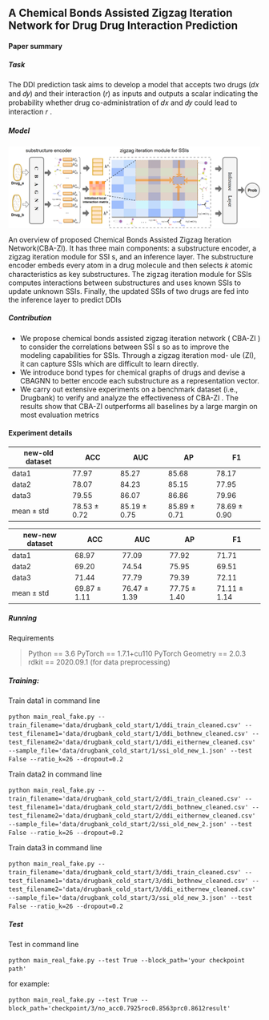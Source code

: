 ﻿## A Chemical Bonds Assisted Zigzag Iteration Network for Drug Drug Interaction Prediction
#### Paper summary
##### Task
The DDI prediction task aims to develop a model  that accepts two
drugs (𝑑𝑥 and 𝑑𝑦) and their interaction (𝑟) as inputs and outputs a
scalar indicating the probability whether drug co-administration of
𝑑𝑥 and 𝑑𝑦 could lead to interaction 𝑟 .

##### Model
<img src="./figure/model.png" width="700" align=center>

[//]: # (![]&#40;./figure/model.png &#41; )

An overview of proposed Chemical Bonds Assisted Zigzag Iteration Network(CBA-ZI). It has three main components: a substructure encoder, a zigzag iteration module for SSI s, and
an inference layer. The substructure encoder embeds every atom in a drug molecule and then selects 𝑘 atomic characteristics as
key substructures. The zigzag iteration module for SSIs computes interactions between substructures and uses known SSIs to
update unknown SSIs. Finally, the updated SSIs of two drugs are fed into the inference layer to predict DDIs

##### Contribution
   * We propose chemical bonds assisted zigzag iteration network ( CBA-ZI )
to consider the correlations between SSI s so as to improve the
modeling capabilities for SSIs. Through a zigzag iteration mod-
ule (ZI), it can capture SSIs which are difficult to learn directly.
   * We introduce bond types for chemical graphs of drugs and devise
a CBAGNN to better encode each substructure as a representation
vector.
   * We carry out extensive experiments on a benchmark dataset (i.e.,
Drugbank) to verify and analyze the effectiveness of CBA-ZI . The
results show that CBA-ZI outperforms all baselines by a large
margin on most evaluation metrics


#### Experiment details
 new-old dataset     |ACC     | AUC           |AP     |F1
-------- | -----|---------------| -----| -----
data1  | 77.97| 85.27         | 85.68| 78.17
data2  | 78.07| 84.23         | 85.15| 77.95
data3  | 79.55| 86.07         | 86.86| 79.96
mean ± std  | 78.53 ± 0.72| 85.19  ± 0.75 | 85.89  ± 0.71| 78.69 ± 0.90

new-new dataset      |ACC     |AUC     |AP     |F1
-------- | -----| -----| -----| -----
data1  | 68.97| 77.09| 77.92| 71.71
data2  | 69.20| 74.54| 75.95| 69.51
data3  | 71.44| 77.79| 79.39| 72.11
mean ± std  | 69.87 ± 1.11| 76.47 ± 1.39| 77.75 ± 1.40| 71.11 ± 1.14

##### Running
Requirements
> Python == 3.6
PyTorch == 1.7.1+cu110
PyTorch Geometry ==  2.0.3
rdkit == 2020.09.1 (for data preprocessing)

##### Training:

Train data1 in command line

`python main_real_fake.py --train_filename='data/drugbank_cold_start/1/ddi_train_cleaned.csv' --test_filename1='data/drugbank_cold_start/1/ddi_bothnew_cleaned.csv' --test_filename2='data/drugbank_cold_start/1/ddi_eithernew_cleaned.csv' --sample_file='data/drugbank_cold_start/1/ssi_old_new_1.json' --test False --ratio_k=26 --dropout=0.2`  

Train data2 in command line

`python main_real_fake.py --train_filename='data/drugbank_cold_start/2/ddi_train_cleaned.csv' --test_filename1='data/drugbank_cold_start/2/ddi_bothnew_cleaned.csv' --test_filename2='data/drugbank_cold_start/2/ddi_eithernew_cleaned.csv' --sample_file='data/drugbank_cold_start/2/ssi_old_new_2.json' --test False --ratio_k=26 --dropout=0.2`  

Train data3 in command line

`python main_real_fake.py --train_filename='data/drugbank_cold_start/3/ddi_train_cleaned.csv' --test_filename1='data/drugbank_cold_start/3/ddi_bothnew_cleaned.csv' --test_filename2='data/drugbank_cold_start/3/ddi_eithernew_cleaned.csv' --sample_file='data/drugbank_cold_start/3/ssi_old_new_3.json' --test False --ratio_k=26 --dropout=0.2`  

##### Test 
Test in command line

`python main_real_fake.py --test True --block_path='your checkpoint path'`  

for example:

`python main_real_fake.py --test True --block_path='checkpoint/3/no_acc0.7925roc0.8563prc0.8612result'` 



